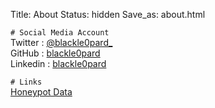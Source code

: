 Title: About
Status: hidden
Save_as: about.html

`# Social Media Account`  
Twitter : [@blackle0pard_](https://twitter.com/blackle0pard_)  
GitHub : [blackle0pard](https://github.com/blackle0pard)  
Linkedin : [blackle0pard](https://www.linkedin.com/in/blackle0pard)  

`# Links`  
[Honeypot Data](https://blackle0pard.net/hd.html)
